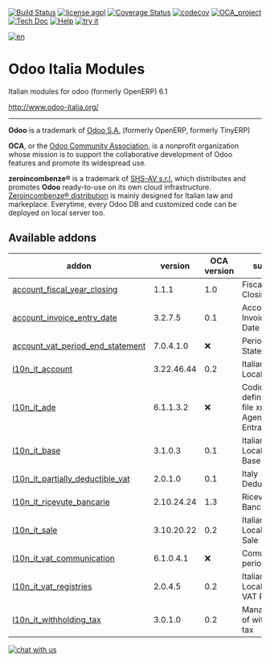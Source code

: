 [![Build Status](https://travis-ci.org/zeroincombenze/l10n-italy.svg?branch=6.1)](https://travis-ci.org/zeroincombenze/l10n-italy)
[![license agpl](https://img.shields.io/badge/licence-AGPL--3-blue.svg)](http://www.gnu.org/licenses/agpl-3.0.html)
[![Coverage Status](https://coveralls.io/repos/github/zeroincombenze/l10n-italy/badge.svg?branch=6.1)](https://coveralls.io/github/zeroincombenze/l10n-italy?branch=6.1)
[![codecov](https://codecov.io/gh/zeroincombenze/l10n-italy/branch/6.1/graph/badge.svg)](https://codecov.io/gh/zeroincombenze/l10n-italy/branch/6.1)
[![OCA_project](http://www.zeroincombenze.it/wp-content/uploads/ci-ct/prd/button-oca-6.svg)](https://github.com/OCA/l10n-italy/tree/6.1)
[![Tech Doc](http://www.zeroincombenze.it/wp-content/uploads/ci-ct/prd/button-docs-6.svg)](http://wiki.zeroincombenze.org/en/Odoo/6.1/dev)
[![Help](http://www.zeroincombenze.it/wp-content/uploads/ci-ct/prd/button-help-6.svg)](http://wiki.zeroincombenze.org/en/Odoo/6.1/man/FI)
[![try it](http://www.zeroincombenze.it/wp-content/uploads/ci-ct/prd/button-try-it-6.svg)](http://erp6.zeroincombenze.it)














[![en](http://www.shs-av.com/wp-content/en_US.png)](http://wiki.zeroincombenze.org/it/Odoo/7.0/man)

Odoo Italia Modules
===================

Italian modules for odoo (formerly OpenERP) 6.1

http://www.odoo-italia.org/

[//]: # (copyright)

----

**Odoo** is a trademark of [Odoo S.A.](https://www.odoo.com/) (formerly OpenERP, formerly TinyERP)

**OCA**, or the [Odoo Community Association](http://odoo-community.org/), is a nonprofit organization whose
mission is to support the collaborative development of Odoo features and
promote its widespread use.

**zeroincombenze®** is a trademark of [SHS-AV s.r.l.](http://www.shs-av.com/)
which distributes and promotes **Odoo** ready-to-use on its own cloud infrastructure.
[Zeroincombenze® distribution](http://wiki.zeroincombenze.org/en/Odoo)
is mainly designed for Italian law and markeplace.
Everytime, every Odoo DB and customized code can be deployed on local server too.

[//]: # (end copyright)

[//]: # (addons)


Available addons
----------------
addon | version | OCA version | summary
--- | --- | --- | ---
[account_fiscal_year_closing](account_fiscal_year_closing/) | 1.1.1 | 1.0 | Fiscal Year Closing
[account_invoice_entry_date](account_invoice_entry_date/) | 3.2.7.5 | 0.1 | Account Invoice entry Date
[account_vat_period_end_statement](account_vat_period_end_statement/) | 7.0.4.1.0 | :x: | Period End VAT Statement
[l10n_it_account](l10n_it_account/) | 3.22.46.44 | 0.2 | Italian Localisation
[l10n_it_ade](l10n_it_ade/) | 6.1.1.3.2 | :x: | Codice con le definizioni dei file xml Agenzia delle Entrate
[l10n_it_base](l10n_it_base/) | 3.1.0.3 | 0.1 | Italian Localisation - Base
[l10n_it_partially_deductible_vat](l10n_it_partially_deductible_vat/) | 2.0.1.0 | 0.1 | Italy - Partially Deductible VAT
[l10n_it_ricevute_bancarie](l10n_it_ricevute_bancarie/) | 2.10.24.24 | 1.3 | Ricevute Bancarie
[l10n_it_sale](l10n_it_sale/) | 3.10.20.22 | 0.2 | Italian Localisation - Sale
[l10n_it_vat_communication](l10n_it_vat_communication/) | 6.1.0.4.1 | :x: | Comunicazione periodica IVA
[l10n_it_vat_registries](l10n_it_vat_registries/) | 2.0.4.5 | 0.2 | Italian Localisation - VAT Registries
[l10n_it_withholding_tax](l10n_it_withholding_tax/) | 3.0.1.0 | 0.2 | Management of withholding tax

[//]: # (end addons)

[![chat with us](https://www.shs-av.com/wp-content/chat_with_us.gif)](https://tawk.to/85d4f6e06e68dd4e358797643fe5ee67540e408b)
